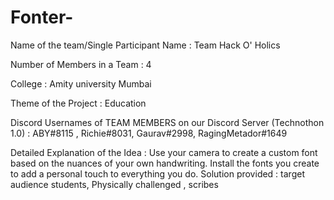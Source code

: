 # Fonter-
Name of the team/Single Participant Name : Team Hack O' Holics 

Number of Members in a Team : 4

College : Amity university Mumbai

Theme of the Project : Education

Discord Usernames of TEAM MEMBERS on our Discord Server (Technothon 1.0) : ABY#8115 , Richie#8031, Gaurav#2998, RagingMetador#1649

Detailed Explanation of the Idea : Use your camera to create a custom font based on the nuances of your own handwriting. Install the fonts you create to add a personal touch to everything you do.
Solution provided : target audience students, Physically challenged , scribes
